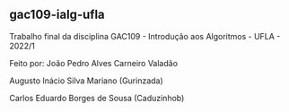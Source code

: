 ## gac109-ialg-ufla

Trabalho final da disciplina GAC109 - Introdução aos Algoritmos - UFLA - 2022/1

Feito por:
João Pedro Alves Carneiro Valadão

Augusto Inácio Silva Mariano (Gurinzada)

Carlos Eduardo Borges de Sousa (Caduzinhob)
